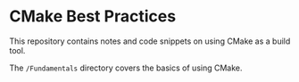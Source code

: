 # CMake Best Practices

This repository contains notes and code snippets on using CMake as a build tool.

The ```/Fundamentals``` directory covers the basics of using CMake. 